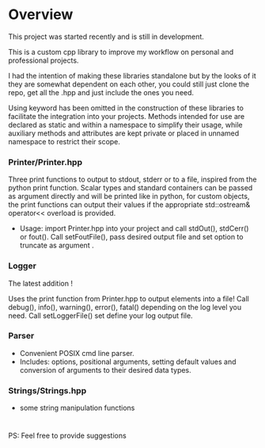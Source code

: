 # Overview

This project was started recently and is still in development.

This is a custom cpp library to improve my workflow on personal and professional projects.

I had the intention of making these libraries standalone but by the looks of it they are somewhat dependent on each other, you could still just clone the repo, get all the .hpp and just include the ones you need.

Using keyword has been omitted in the construction of these libraries to facilitate the integration into your projects.
Methods intended for use are declared as static and within a namespace to simplify their usage, while auxiliary methods and attributes are kept private or placed in unnamed namespace to restrict their scope.

### Printer/Printer.hpp

  Three print functions to output to stdout, stderr or to a file, inspired from the python print function. Scalar types and standard containers can be passed as argument directly and will be printed like in python, for custom objects, the print functions can output their values if the appropriate std::ostream& operator<< overload is provided.

 - Usage: import Printer.hpp into your project and call stdOut(), stdCerr() or fout(). Call setFoutFile(), pass desired output file and set option to truncate as argument .

### Logger

The latest addition !

Uses the print function from Printer.hpp to output elements into a file!
Call debug(), info(), warning(), error(), fatal() depending on the log level you need.
Call setLoggerFile() set define your log output file.

### Parser

- Convenient POSIX cmd line parser.
- Includes: options, positional arguments, setting default values and conversion of arguments to their desired data types.

### Strings/Strings.hpp

- some string manipulation functions
  
#
PS: Feel free to provide suggestions
